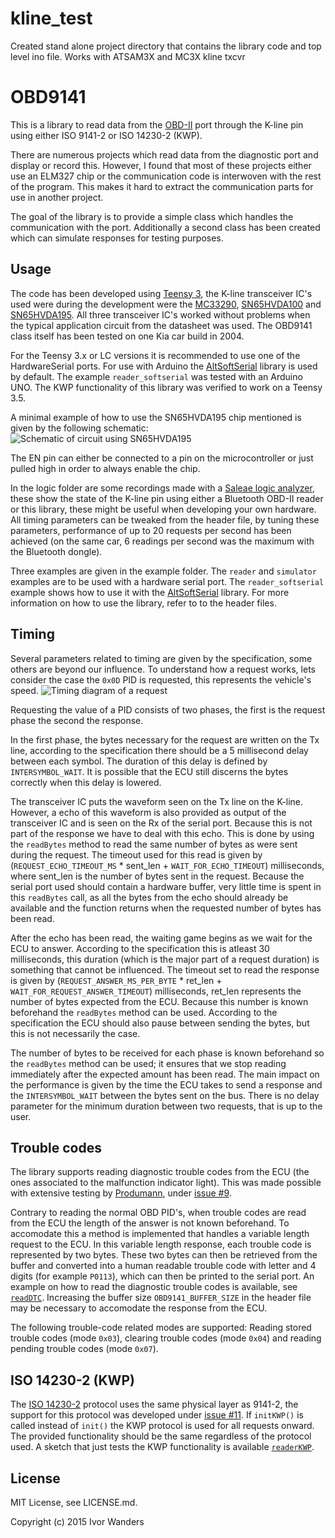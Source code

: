 # kline_test
Created stand alone project directory that contains the library code and top level ino file. Works with ATSAM3X and MC3X kline txcvr

OBD9141
=======

This is a library to read data from the [OBD-II][obd2] port through the K-line pin using either ISO 9141-2 or ISO 14230-2 (KWP).

There are numerous projects which read data from the diagnostic port and display or record this. However, I found that most of these projects either use an ELM327 chip or the communication code is interwoven with the rest of the program. This makes it hard to extract the communication parts for use in another project.

The goal of the library is to provide a simple class which handles the communication with the port. Additionally a second class has been created which can simulate responses for testing purposes.

Usage
--------
The code has been developed using [Teensy 3][teensy31], the K-line transceiver IC's used were during the development were the [MC33290][mc33290], [SN65HVDA100][SN65HVDA100] and [SN65HVDA195][SN65HVDA195]. All three transceiver IC's worked without problems when the typical application circuit from the datasheet was used. The OBD9141 class itself has been tested on one Kia car build in 2004.

For the Teensy 3.x or LC versions it is recommended to use one of the HardwareSerial ports. For use with Arduino the [AltSoftSerial][altsoftserial] library is used by default. The example `reader_softserial` was tested with an Arduino UNO. The KWP functionality of this library was verified to work on a Teensy 3.5.

A minimal example of how to use the SN65HVDA195 chip mentioned is given by the following schematic:
![Schematic of circuit using SN65HVDA195](/../master/extras/OBD9141_reader/img/OBD9141_reader_cutout.png?raw=true "Schematic of circuit using SN65HVDA195")

The EN pin can either be connected to a pin on the microcontroller or just pulled high in order to always enable the chip.

In the logic folder are some recordings made with a [Saleae logic analyzer][saleae], these show the state of the K-line pin using either a Bluetooth OBD-II reader or this library, these might be useful when developing your own hardware. All timing parameters can be tweaked from the header file, by tuning these parameters, performance of up to 20 requests per second has been achieved (on the same car, 6 readings per second was the maximum with the Bluetooth dongle).

Three examples are given in the example folder. The `reader` and `simulator` examples are to be used with a hardware serial port. The `reader_softserial` example shows how to use it with the [AltSoftSerial][altsoftserial] library. For more information on how to use the library, refer to to the header files.

Timing
------
Several parameters related to timing are given by the specification, some others are beyond our influence. To understand how a request works, lets consider the case the `0x0D` PID is requested, this represents the vehicle's speed.
![Timing diagram of a request](/../master/extras/timing_diagram/timing_diagram.png?raw=true "Timing diagram of a request")

Requesting the value of a PID consists of two phases, the first is the request phase the second the response.

In the first phase, the bytes necessary for the request are written on the Tx line, according to the specification there should be a 5 millisecond delay between each symbol. The duration of this delay is defined by `INTERSYMBOL_WAIT`. It is possible that the ECU still discerns the bytes correctly when this delay is lowered.

The transceiver IC puts the waveform seen on the Tx line on the K-line. However, a echo of this waveform is also provided as output of the transceiver IC and is seen on the Rx of the serial port. Because this is not part of the response we have to deal with this echo. This is done by using the `readBytes` method to read the same number of bytes as were sent during the request. The timeout used for this read is given by (`REQUEST_ECHO_TIMEOUT_MS` * sent_len + `WAIT_FOR_ECHO_TIMEOUT`) milliseconds, where sent_len is the number of bytes sent in the request. Because the serial port used should contain a hardware buffer, very little time is spent in this `readBytes` call, as all the bytes from the echo should already be available and the function returns when the requested number of bytes has been read.

After the echo has been read, the waiting game begins as we wait for the ECU to answer. According to the specification this is atleast 30 milliseconds, this duration (which is the major part of a request duration) is something that cannot be influenced. The timeout set to read the response is given by (`REQUEST_ANSWER_MS_PER_BYTE` * ret_len +  `WAIT_FOR_REQUEST_ANSWER_TIMEOUT`) milliseconds, ret_len represents the number of bytes expected from the ECU. Because this number is known beforehand the `readBytes` method can be used. According to the specification the ECU should also pause between sending the bytes, but this is not necessarily the case.

The number of bytes to be received for each phase is known beforehand so the `readBytes` method can be used; it ensures that we stop reading immediately after the expected amount has been read. The main impact on the performance is given by the time the ECU takes to send a response and the `INTERSYMBOL_WAIT` between the bytes sent on the bus. There is no delay parameter for the minimum duration between two requests, that is up to the user.

Trouble codes
-------------
The library supports reading diagnostic trouble codes from the ECU (the ones associated to the malfunction indicator light). This was made possible with extensive testing by [Produmann](https://github.com/produmann), under [issue #9](https://github.com/iwanders/OBD9141/issues/9).

Contrary to reading the normal OBD PID's, when trouble codes are read from the ECU the length of the answer is not known beforehand. To accomodate this a method is implemented that handles a variable length request to the ECU. In this variable length response, each trouble code is represented by two bytes. These two bytes can then be retrieved from the buffer and converted into a human readable trouble code with letter and 4 digits (for example `P0113`), which can then be printed to the serial port. An example on how to read the diagnostic trouble codes is available, see [`readDTC`](examples/readDTC/readDTC.ino). Increasing the buffer size `OBD9141_BUFFER_SIZE` in the header file may be necessary to accomodate the response from the ECU.

The following trouble-code related modes are supported: Reading stored trouble codes (mode `0x03`), clearing trouble codes (mode `0x04`) and reading pending trouble codes (mode `0x07`).

ISO 14230-2 (KWP)
-----------------
The [ISO 14230-2][KWP] protocol uses the same physical layer as 9141-2, the support for this protocol was developed under [issue #11](https://github.com/iwanders/OBD9141/issues/11). If `initKWP()` is called instead of `init()` the KWP protocol is used for all requests onward. The provided functionality should be the same regardless of the protocol used. A sketch that just tests the KWP functionality is available [`readerKWP`](examples/readerKWP/readerKWP.ino).

License
------
MIT License, see LICENSE.md.

Copyright (c) 2015 Ivor Wanders


[obd2]:https://en.wikipedia.org/wiki/On-board_diagnostics
[teensy31]:http://www.pjrc.com/teensy/
[mc33290]:http://www.freescale.com/products/archived/iso9141-k-line-serial-link-interface:MC33290
[SN65HVDA195]:http://www.ti.com/product/sn65hvda195-q1
[SN65HVDA100]:http://www.ti.com/product/sn65hvda100-q1
[saleae]:https://www.saleae.com/
[altsoftserial]:https://www.pjrc.com/teensy/td_libs_AltSoftSerial.html
[KWP]:https://en.wikipedia.org/wiki/Keyword_Protocol_2000
